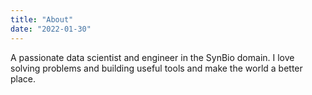```yaml
---
title: "About"
date: "2022-01-30"
---
```


A passionate data scientist and engineer in the SynBio domain.
I love solving problems and building useful tools and make the world a better place.